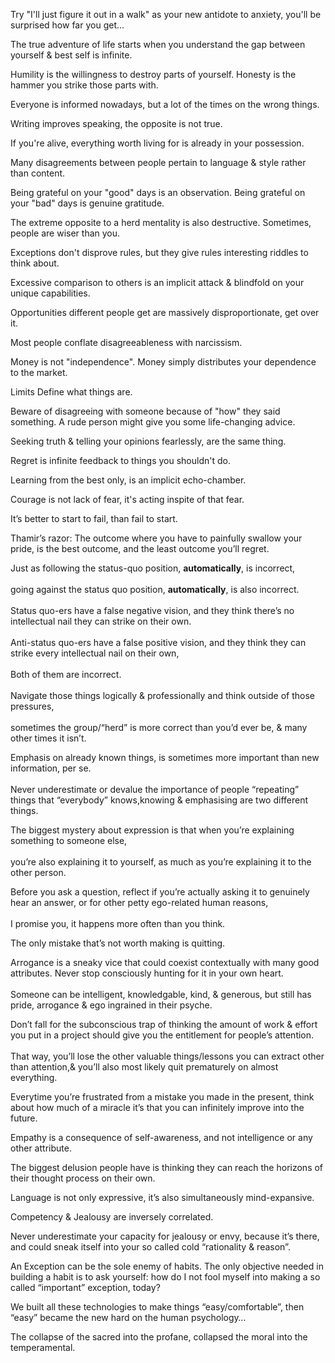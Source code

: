 




Try "I'll just figure it out in a walk" as your new antidote to anxiety, you'll be surprised how far you get...

<!--quote0-->
The true adventure of life starts when you understand the gap between yourself & best self is infinite.

<!--quote1-->
Humility is the willingness to destroy parts of yourself. Honesty is the hammer you strike those parts with.

<!--quote2-->
Everyone is informed nowadays, but a lot of the times on the wrong things.

<!--quote3-->
Writing improves speaking, the opposite is not true.

<!--quote4-->
If you're alive, everything worth living for is already in your possession.

<!--quote5-->
Many disagreements between people pertain to language & style rather than content.

<!--quote6-->
Being grateful on your "good" days is an observation. Being grateful on your "bad" days is genuine gratitude.

<!--quote7-->
The extreme opposite to a herd mentality is also destructive. Sometimes, people are wiser than you.

<!--quote8-->
Exceptions don't disprove rules, but they give rules interesting riddles to think about.

<!--quote9-->
Excessive comparison to others is an implicit attack & blindfold on your unique capabilities.

<!--quote10-->
Opportunities different people get are massively disproportionate, get over it.

<!--quote11-->
Most people conflate disagreeableness with narcissism.

<!--quote12-->
Money is not "independence". Money simply distributes your dependence to the market.

<!--quote13-->
Limits Define what things are. 

<!--quote14-->
Beware of disagreeing with someone because of "how" they said something. A rude person might give you some life-changing advice.

<!--quote15-->
Seeking truth & telling your opinions fearlessly, are the same thing.

<!--quote16-->
Regret is infinite feedback to things you shouldn't do. 

<!--quote17-->
Learning from the best only, is an implicit echo-chamber. 

<!--quote18-->
Courage is not lack of fear, it's acting inspite of that fear.

<!--quote19-->
It’s better to start to fail, than fail to start.

<!--quote20-->
Thamir’s razor: 
The outcome where you have to painfully swallow your pride, is the best outcome, and the least outcome you’ll regret.

<!--quote21-->
Just as following the status-quo position, <b>automatically</b>, is incorrect, 
<br><br>going against the status quo position, <b>automatically</b>, is also incorrect.
<br><br>Status quo-ers have a false negative vision, and they think there’s no intellectual nail they can strike on their own.
<br><br>Anti-status quo-ers have a false positive vision, and they think they can strike every intellectual nail on their own,
<br><br>Both of them are incorrect.
<br><br>Navigate those things logically & professionally and think outside of those pressures,
<br><br>sometimes the group/“herd” is more correct than you’d ever be, & many other times it isn’t.

<!--quote22-->
Emphasis on already known things, is sometimes more important than new information, per se.
<br><br>Never underestimate or devalue the importance of people “repeating” things that “everybody” knows,knowing & emphasising are two different things.

<!--quote23-->
The biggest mystery about expression is that when you’re explaining something to someone else, 
<br><br>you’re also explaining it to yourself, as much as you’re explaining it to the other person.

<!--quote24-->
Before you ask a question, reflect if you’re actually asking it to genuinely hear an answer, or for other petty ego-related human reasons, 
<br><br>I promise you, it happens more often than you think.

<!--quote25-->
The only mistake that’s not worth making is quitting.

<!--quote26-->
Arrogance is a sneaky vice that could coexist contextually with many good attributes. Never stop consciously hunting for it in your own heart.
<br><br>Someone can be intelligent, knowledgable, kind, & generous, but still has pride, arrogance & ego ingrained in their psyche.

<!--quote27-->
Don’t fall for the subconscious trap of thinking the amount of work & effort you put in a project should give you the entitlement for people’s attention. 
<br><br>That way, you’ll lose the other valuable things/lessons you can extract other than attention,& you’ll also most likely quit prematurely on almost everything.

<!--quote28-->
Everytime you’re frustrated from a mistake you made in the present, think about how much of a miracle it’s that you can infinitely improve into the future.

<!--quote29-->
Empathy is a consequence of self-awareness, and not intelligence or any other attribute.

<!--quote30-->
The biggest delusion people have is thinking they can reach the horizons of their thought process on their own. 

<!--quote31-->
Language is not only expressive, it’s also simultaneously mind-expansive.

<!--quote32-->
Competency & Jealousy are inversely correlated.

<!--quote33-->
Never underestimate your capacity for jealousy or envy, because it’s there, and could sneak itself into your so called cold “rationality & reason”.

<!--quote34-->
An Exception can be the sole enemy of habits. The only objective needed in building a habit is to ask yourself: how do I not fool myself into making a so called “important” exception, today?

<!--quote35-->
We built all these technologies to make things “easy/comfortable”, then “easy” became the new hard on the human psychology…

<!--quote37-->
The collapse of the sacred into the profane, collapsed the moral into the temperamental.